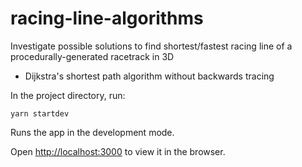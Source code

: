 # racing-line-algorithms

Investigate possible solutions to find shortest/fastest racing line of a procedurally-generated racetrack in 3D

* Dijkstra's shortest path algorithm without backwards tracing

In the project directory, run:

`yarn startdev`

Runs the app in the development mode.

Open [http://localhost:3000](http://localhost:3000) to view it in the browser.
